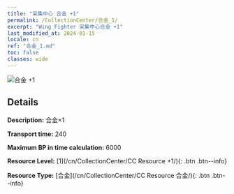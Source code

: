 ```yaml
---
title: "采集中心 合金 +1"
permalink: /CollectionCenter/合金_1/
excerpt: "Wing Fighter 采集中心合金 +1"
last_modified_at: 2024-01-15
locale: cn
ref: "合金_1.md"
toc: false
classes: wide
---
```



![合金 +1](/images/cc/CC_合金_1.png)

## Details

  **Description:** 合金×1

  **Transport time:** 240

  **Maximum BP in time calculation:** 6000

  **Resource Level:** [1](/cn/CollectionCenter/CC Resource +1/){: .btn .btn--info}

  **Resource Type:** [合金](/cn/CollectionCenter/CC Resource 合金/){: .btn .btn--info}

